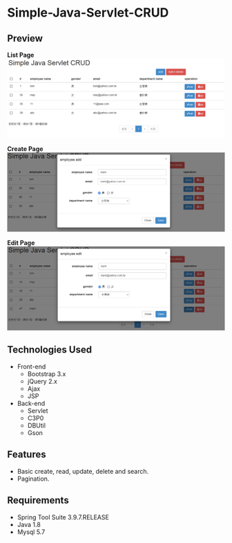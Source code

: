 # Simple-Java-Servlet-CRUD


## Preview

**List Page**
<br/>
<img src="./WebContent/static/images/list.PNG">

**Create Page** 
<br/>
<img src="./WebContent/static/images/add.PNG">

**Edit Page**
<br/>
<img src="./WebContent/static/images/edit.PNG">


## Technologies Used
- Front-end
  - Bootstrap 3.x
  - jQuery 2.x
  - Ajax
  - JSP
- Back-end
  - Servlet
  - C3P0
  - DBUtil
  - Gson

## Features

- Basic create, read, update, delete and search.
- Pagination.


## Requirements
- Spring Tool Suite 3.9.7.RELEASE
- Java 1.8
- Mysql 5.7
